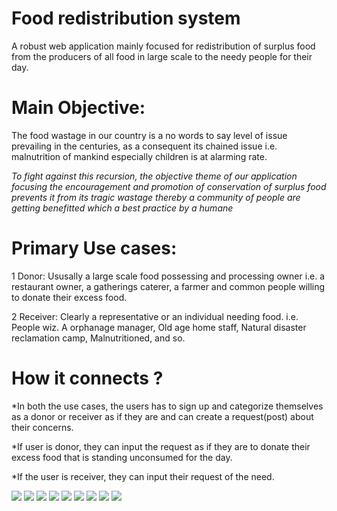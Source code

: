 # Food redistribution system

A robust web application mainly focused for redistribution of surplus food from the producers of all food in large scale to the needy people for their day.

# Main Objective:
The food wastage in our country is a no words to say level of issue prevailing in the centuries, as a consequent its chained issue i.e. malnutrition of mankind especially children is at alarming rate.

*To fight against this recursion, the objective theme of our application focusing the encouragement and promotion of conservation of surplus food prevents it from its tragic wastage thereby a community of people are getting benefitted which a best practice by  a humane*  

# Primary Use cases:
1 Donor: 
     Ususally a large scale food possessing and processing owner i.e. a restaurant owner, a gatherings caterer, a farmer and common people willing to donate their excess food.

2 Receiver: 
     Clearly a representative or an individual needing food. i.e. People wiz. A orphanage manager, Old age home staff, Natural disaster reclamation camp, Malnutritioned, and so.

# How it connects ?
  *In both the use cases, the users has to sign up and categorize themselves as a donor or receiver as if they are and can create a request(post) about their concerns.
  
  *If user is donor, they can input the request as if they are to donate their excess food that is standing unconsumed for the day.
  
  *If the user is receiver, they can input their request of the need.

<img src = "https://raw.githubusercontent.com/Zubair-droid/project-v4/main/Snaps/Capture.PNG" />
<img src = "https://raw.githubusercontent.com/Zubair-droid/project-v4/main/Snaps/Capture1.PNG" />
<img src = "https://raw.githubusercontent.com/Zubair-droid/project-v4/main/Snaps/Capture2.PNG" />
<img src = "https://raw.githubusercontent.com/Zubair-droid/project-v4/main/Snaps/Capture3.PNG" />
<img src = "https://raw.githubusercontent.com/Zubair-droid/project-v4/main/Snaps/Capture4.PNG" />
<img src = "https://raw.githubusercontent.com/Zubair-droid/project-v4/main/Snaps/Capture.5PNG.PNG" />
<img src = "https://raw.githubusercontent.com/Zubair-droid/project-v4/main/Snaps/Capture6.PNG" />
<img src = "https://raw.githubusercontent.com/Zubair-droid/project-v4/main/Snaps/Capture7.PNG" />
<img src = "https://raw.githubusercontent.com/Zubair-droid/project-v4/main/Snaps/Capture8.PNG" />

